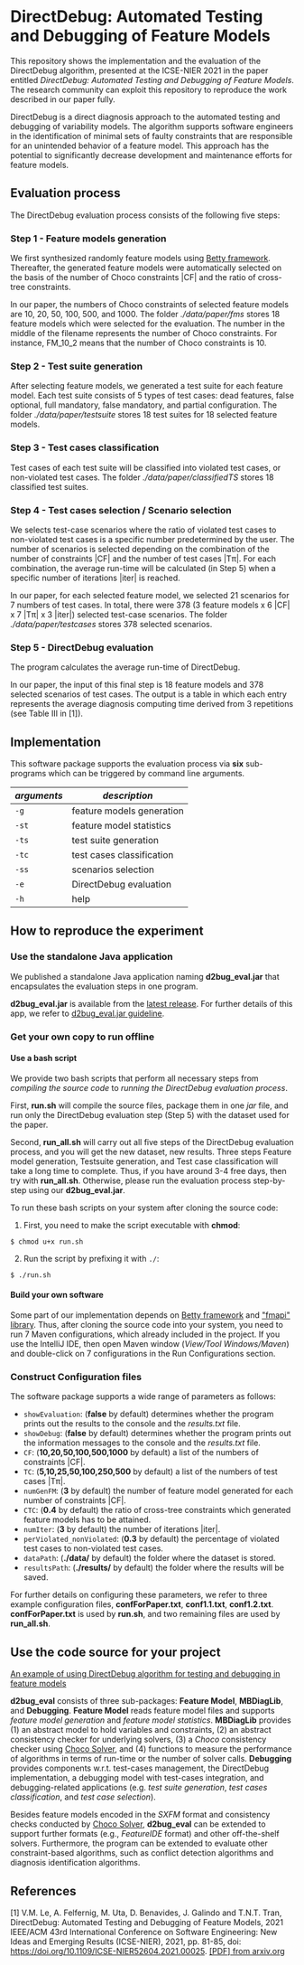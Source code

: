 # DirectDebug: Automated Testing and Debugging of Feature Models

This repository shows the implementation and the evaluation of the DirectDebug algorithm, 
presented at the ICSE-NIER 2021 in the paper entitled 
*DirectDebug: Automated Testing and Debugging of Feature Models*. 
The research community can exploit this repository to reproduce the work described in our paper fully.

DirectDebug is a direct diagnosis approach to the automated testing and debugging of variability models. 
The algorithm supports software engineers in the identification of minimal sets of faulty constraints 
that are responsible for an unintended behavior of a feature model. This approach has the potential 
to significantly decrease development and maintenance efforts for feature models.

## Evaluation process

The DirectDebug evaluation process consists of the following five steps:

### Step 1 - Feature models generation

We first synthesized randomly feature models using [Betty framework](https://www.isa.us.es/betty/welcome). 
Thereafter, the generated feature models were automatically selected on the basis of the number of Choco constraints |CF|
and the ratio of cross-tree constraints.

In our paper, the numbers of Choco constraints of selected feature models are 10, 20, 50, 100, 500, and 1000.
The folder *./data/paper/fms* stores 18 feature models which were selected for the evaluation.
The number in the middle of the filename represents the number of Choco constraints. For instance, FM_10_2 means that the number of Choco constraints is 10.

### Step 2 - Test suite generation

After selecting feature models, we generated a test suite for each feature model.
Each test suite consists of 5 types of test cases: dead features, false optional, full mandatory, false mandatory,
and partial configuration. The folder *./data/paper/testsuite* stores 18 test suites for 18 selected feature models.

### Step 3 - Test cases classification

Test cases of each test suite will be classified into violated test cases,
or non-violated test cases. The folder *./data/paper/classifiedTS* stores 18 classified test suites.

### Step 4 - Test cases selection / Scenario selection

We selects test-case scenarios where the ratio of violated test cases to non-violated test cases is a specific number predetermined by the user. The number of scenarios is selected depending on the combination of the number of constraints |CF| and the number of test cases |Tπ|. For each combination, the average run-time will be calculated (in Step 5) when a specific number of iterations |iter| is reached.

In our paper, for each selected feature model, we selected 21 scenarios for 7 numbers of test cases. In total, there were 378 (3 feature models x 6 |CF| x 7 |Tπ| x 3 |iter|) selected test-case scenarios. The folder *./data/paper/testcases* stores 378 selected scenarios.

### Step 5 - DirectDebug evaluation

The program calculates the average run-time of DirectDebug.

In our paper, the input of this final step is 18 feature models and 378 selected scenarios of test cases. 
The output is a table in which each entry represents the average diagnosis computing time derived from 3 repetitions
(see Table III in [1]).

## Implementation

This software package supports the evaluation process via **six** sub-programs which
can be triggered by command line arguments.

| *arguments* | *description* |
| ----------- | ----------- |
| ```-g``` | feature models generation |
| ```-st``` | feature model statistics |
| ```-ts``` | test suite generation |
| ```-tc``` | test cases classification |
| ```-ss``` | scenarios selection |
| ```-e``` | DirectDebug evaluation |
| ```-h``` | help |

## How to reproduce the experiment

### Use the standalone Java application

We published a standalone Java application naming **d2bug_eval.jar** that encapsulates the evaluation steps in one program.

**d2bug_eval.jar** is available from the [latest release](https://github.com/AIG-ist-tugraz/DirectDebug/releases/tag/v1.1).
For further details of this app, we refer to [d2bug_eval.jar guideline](https://github.com/AIG-ist-tugraz/DirectDebug/blob/main/d2bug_eval.jar.md).

### Get your own copy to run offline

#### Use a bash script

We provide two bash scripts that perform all necessary steps from *compiling the source code* to *running the DirectDebug evaluation process*.

First, **run.sh** will compile the source files, package them in one *jar* file, and run only the DirectDebug evaluation step (Step 5) with the dataset used for the paper.

Second, **run_all.sh** will carry out all five steps of the DirectDebug evaluation process, and you will get the new dataset, new results. Three steps Feature model generation, Testsuite generation, and Test case classification will take a long time to complete. Thus, if you have around 3-4 free days, then try with **run_all.sh**. Otherwise, please run the evaluation process step-by-step using our **d2bug_eval.jar**.

To run these bash scripts on your system after cloning the source code:

1. First, you need to make the script executable with **chmod**:

```
$ chmod u+x run.sh
```

2. Run the script by prefixing it with ```./```:

```
$ ./run.sh
```

#### Build your own software

Some part of our implementation depends on [Betty framework](https://www.isa.us.es/betty/welcome) 
and ["fmapi" library](http://gsd.uwaterloo.ca/). Thus, after cloning the source code into your system, 
you need to run 7 Maven configurations, which already included in the project. If you use the IntelliJ IDE,
then open Maven window (*View/Tool Windows/Maven*) and double-click on 7 configurations in the Run Configurations section.

### Construct Configuration files

The software package supports a wide range of parameters as follows:

- ```showEvaluation```: (**false** by default) determines whether the program prints out the results to the console and the *results.txt* file.
- ```showDebug```: (**false** by default) determines whether the program prints out the information messages to the console and the *results.txt* file.
- ```CF```: (**10,20,50,100,500,1000** by default) a list of the numbers of constraints |CF|.
- ```TC```: (**5,10,25,50,100,250,500** by default) a list of the numbers of test cases |Tπ|.
- ```numGenFM```: (**3** by default) the number of feature model generated for each number of constraints |CF|.
- ```CTC```: (**0.4** by default) the ratio of cross-tree constraints which generated feature models has to be attained.
- ```numIter```: (**3** by default) the number of iterations |iter|.
- ```perViolated_nonViolated```: (**0.3** by default) the percentage of violated test cases to non-violated test cases.
- ```dataPath```: (**./data/** by default) the folder where the dataset is stored.
- ```resultsPath```: (**./results/** by default) the folder where the results will be saved.

For further details on configuring these parameters, we refer to three example configuration files, **confForPaper.txt**, **conf1.1.txt**, **conf1.2.txt**. **confForPaper.txt** is used by **run.sh**, and two remaining files are used by **run_all.sh**.

## Use the code source for your project

[An example of using DirectDebug algorithm for testing and debugging in feature models](https://github.com/AIG-ist-tugraz/DirectDebug/blob/main/src/test/java/at/tugraz/ist/ase/debugging/DirectDebugV1Test.java)

**d2bug_eval** consists of three sub-packages: **Feature Model**, **MBDiagLib**, and **Debugging**.  **Feature Model** reads feature model files and supports *feature model generation* and *feature model statistics*. **MBDiagLib** provides (1) an abstract model to hold variables and constraints, (2) an abstract consistency checker for underlying solvers, (3) a *Choco* consistency checker using [Choco Solver](https://choco-solver.org), and (4) functions to measure the performance of algorithms in terms of run-time or the number of solver calls. **Debugging** provides components w.r.t. test-cases management, the DirectDebug implementation, a debugging model with test-cases integration, and debugging-related applications (e.g. *test suite generation*, *test cases classification*, and *test case selection*).

Besides feature models encoded in the *SXFM* format and consistency checks conducted by [Choco Solver](https://choco-solver.org), **d2bug_eval** can be extended to support further formats (e.g., *FeatureIDE* format) and other off-the-shelf solvers. Furthermore, the program can be extended to evaluate other constraint-based algorithms, such as conflict detection algorithms and diagnosis identification algorithms.

## References

[1] V.M. Le, A. Felfernig, M. Uta, D. Benavides, J. Galindo and T.N.T. Tran, DirectDebug: Automated Testing and Debugging of Feature Models, 2021 IEEE/ACM 43rd International Conference on Software Engineering: New Ideas and Emerging Results (ICSE-NIER), 2021, pp. 81-85, doi: https://doi.org/10.1109/ICSE-NIER52604.2021.00025. [[PDF] from arxiv.org](https://arxiv.org/pdf/2102.05949.pdf)
